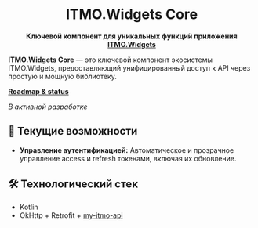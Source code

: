 <h1 align="center">ITMO.Widgets Core</h1>

<p align="center">
  <strong>Ключевой компонент для уникальных функций приложения <a href="https://github.com/alllexey-dev/ITMO.Widgets">ITMO.Widgets</a> </strong>
</p>

**ITMO.Widgets Core** — это ключевой компонент экосистемы ITMO.Widgets, предоставляющий унифицированный доступ к API через простую и мощную библиотеку.<br>

<a href="https://github.com/users/alllexey-dev/projects/1"><strong>Roadmap & status </strong></a>

_В активной разработке_

## 🌟 Текущие возможности
*   **Управление аутентификацией:** Автоматическое и прозрачное управление access и refresh токенами, включая их обновление.

## 🛠️ Технологический стек
*   Kotlin
*   OkHttp + Retrofit + <a href="https://github.com/alllexey-dev/my-itmo-api">my-itmo-api</a>

